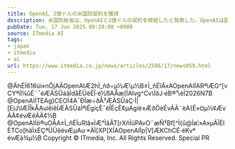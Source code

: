 ```yaml
---
title: OpenAI、2億ドルの米国防契約を獲得
description: 米国防総省は、OpenAIと2億ドルの契約を締結したと発表した。OpenAIは国家安全保障上の課題に対応するため、最先端のAIプロトタイプ能力を開発する。2026年7月に完了予定だ。
pubDate: Tue, 17 Jun 2025 09:29:00 +0900
source: ITmedia AI
tags:
- japan
- itmedia
- ai
url: https://www.itmedia.co.jp/news/articles/2506/17/news059.html
---
```


@ÄhÈÍ616úi»nÔjAÄOpenAIÆ2hÌ_ñð÷µ½Æ\µ½B±Ì_ñÉîÃ«AOpenAIÍARªìÆG^[vCYªìÌ¼ûÉ¨¯éÆÀSÛáãÌdåÈÛèÉÎ·é½ßAÅæ[ÌAIvg^Cv\ÍðJ·éB®¹\èÍ2026N7B
@OpenAIÌTEAg}CEOÍ4A¯ÐÌæ÷ðÅ³ÆÀSÛáÇ·Ì|[EiJ\lÆÌÎkÅAuíêíêÍÆÀSÛáÌªìÉgíçÈ¯êÎÈçÈ¢µAgíé±ÆðÖèÉvÁÄ¨èA{É»¤µ½¢ÆvÁÄ¢évÆêÁÄ¢½B
@OpenAIÍö®uOÅA±Ì_ñÉÍuRlâ»ÌÆ°ÌãÃT[rXñÌüPAvO¨æÑ²Bf[^Ì{û@Ìø¦»A»µÄÏÉIÈTCo[häÌxÈÇªÜÜêévÆµAu·×ÄÌ[XP[XÍAOpenAIÌp|V[ÆKChCÉ·éKvª évÆà¾µ½B
Copyright © ITmedia, Inc. All Rights Reserved.
Special
PR